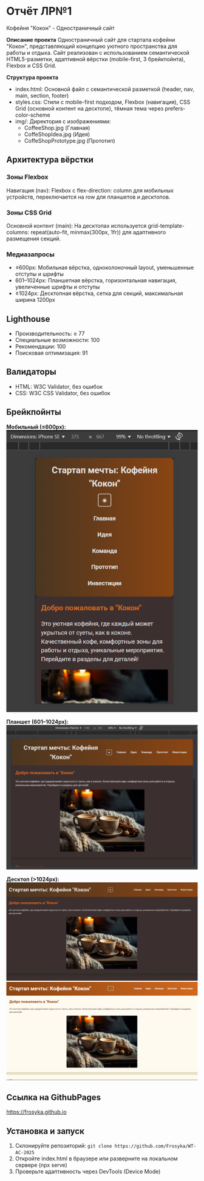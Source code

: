 # Отчёт ЛР№1

Кофейня "Кокон" - Одностраничный сайт

**Описание проекта**
Одностраничный сайт для стартапа кофейни "Кокон", представляющий концепцию уютного пространства для работы и отдыха. Сайт реализован с использованием семантической HTML5-разметки, адаптивной вёрстки (mobile-first, 3 брейкпойнта), Flexbox и CSS Grid.

**Структура проекта**
- index.html: Основной файл с семантической разметкой (header, nav, main, section, footer)
- styles.css: Стили с mobile-first подходом, Flexbox (навигация), CSS Grid (основной контент на десктопе), тёмная тема через prefers-color-scheme
- img/: Директория с изображениями:
  - CoffeeShop.jpg (Главная)
  - CoffeShopIdea.jpg (Идея)
  - CoffeShopPrototype.jpg (Прототип)

## Архитектура вёрстки

### Зоны Flexbox
Навигация (nav): Flexbox с flex-direction: column для мобильных устройств, переключается на row для планшетов и десктопов.

### Зоны CSS Grid
Основной контент (main): На десктопах используется grid-template-columns: repeat(auto-fit, minmax(300px, 1fr)) для адаптивного размещения секций.

### Медиазапросы
- ≤600px: Мобильная вёрстка, одноколоночный layout, уменьшенные отступы и шрифты
- 601–1024px: Планшетная вёрстка, горизонтальная навигация, увеличенные шрифты и отступы
- ≥1024px: Десктопная вёрстка, сетка для секций, максимальная ширина 1200px

## Lighthouse
- Производительность: ≥ 77
- Специальные возможности: 100
- Рекомендации: 100
- Поисковая оптимизация: 91

## Валидаторы
- HTML: W3C Validator, без ошибок
- CSS: W3C CSS Validator, без ошибок

## Брейкпойнты
**Мобильный (≤600px):**
![скриншот](./img/IphoneSE.png)

**Планшет (601–1024px):**
![скриншот](./img/IpadAir.png)

**Десктоп (>1024px):**
![скриншот](./img/PCDark.png)
![скриншот](./img/PCLight.png)

## Ссылка на GithubPages
https://frosyka.github.io

## Установка и запуск

1. Склонируйте репозиторий: `git clone https://github.com/Frosyka/WT-AC-2025`
2. Откройте index.html в браузере или разверните на локальном сервере (npx serve)
3. Проверьте адаптивность через DevTools (Device Mode)
